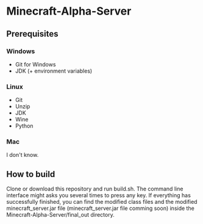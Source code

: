 # Minecraft-Alpha-Server
## Prerequisites
### Windows
* Git for Windows
* JDK (+ environment variables)
### Linux
* Git
* Unzip
* JDK
* Wine
* Python
### Mac
I don't know.
## How to build
Clone or download this repository and run build.sh. The command line interface might asks you several times to press any key. If everything has successfully finished, you can find the modified class files and the modified minecraft_server.jar file (minecraft_server.jar file comming soon) inside the Minecraft-Alpha-Server/final_out directory.
